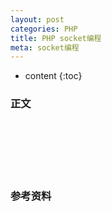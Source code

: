 ```yaml
---
layout: post
categories: PHP
title: PHP socket编程
meta: socket编程
---
```

* content
{:toc}

### 正文





<br/><br/><br/><br/><br/>
### 参考资料



